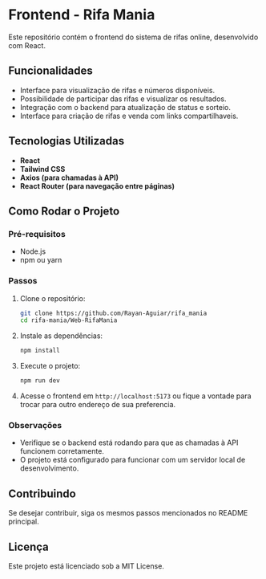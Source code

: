 # Frontend - Rifa Mania

Este repositório contém o frontend do sistema de rifas online, desenvolvido com React.

## Funcionalidades

- Interface para visualização de rifas e números disponíveis.
- Possibilidade de participar das rifas e visualizar os resultados.
- Integração com o backend para atualização de status e sorteio.
- Interface para criação de rifas e venda com links compartilhaveis.

## Tecnologias Utilizadas

- **React**
- **Tailwind CSS**
- **Axios (para chamadas à API)**
- **React Router (para navegação entre páginas)**

## Como Rodar o Projeto

### Pré-requisitos
- Node.js
- npm ou yarn

### Passos

1. Clone o repositório:
    ```bash
    git clone https://github.com/Rayan-Aguiar/rifa_mania
    cd rifa-mania/Web-RifaMania
    ```

2. Instale as dependências:
    ```bash
    npm install
    ```

3. Execute o projeto:
    ```bash
    npm run dev
    ```

4. Acesse o frontend em `http://localhost:5173` ou fique a vontade para trocar para outro endereço de sua preferencia.

### Observações

- Verifique se o backend está rodando para que as chamadas à API funcionem corretamente.
- O projeto está configurado para funcionar com um servidor local de desenvolvimento.

## Contribuindo

Se desejar contribuir, siga os mesmos passos mencionados no README principal.

## Licença

Este projeto está licenciado sob a MIT License.